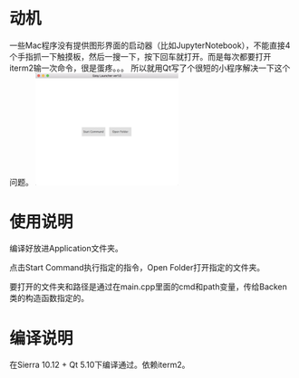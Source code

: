 # 动机 
一些Mac程序没有提供图形界面的启动器（比如JupyterNotebook），不能直接4个手指抓一下触摸板，然后一搜一下，按下回车就打开。而是每次都要打开iterm2输一次命令，很是蛋疼。。。
所以就用Qt写了个很短的小程序解决一下这个问题。
<img src="https://raw.githubusercontent.com/hongwen000/Qt-Easy-Command-Launcher-for-Mac/master/images/screen_shot.png" width="50%" height="50%" />
# 使用说明
编译好放进Application文件夹。

点击Start Command执行指定的指令，Open Folder打开指定的文件夹。

要打开的文件夹和路径是通过在main.cpp里面的cmd和path变量，传给Backen类的构造函数指定的。
# 编译说明
在Sierra 10.12 + Qt 5.10下编译通过。依赖iterm2。
